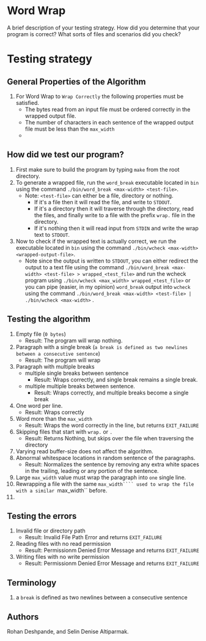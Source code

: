 # Word Wrap

A brief description of your testing strategy. How did you determine that your program is
correct? What sorts of files and scenarios did you check?

# Testing strategy
## General Properties of the Algorithm
1. For Word Wrap to ```Wrap Correctly``` the following properties must be satisfied.
    - The bytes read from an input file must be ordered correctly in the wrapped output file.
    - The number of characters in each sentence of the wrapped output file must be less than the ```max_width```
    - 

## How did we test our program?
1. First make sure to build the program by typing ```make``` from the root directory.
2. To generate a wrapped file, run the ```word_break``` executable located in ```bin``` using the command ```./bin/word_break <max-width> <test-file>```.
    - Note: ```<test-file>``` can either be a file, directory or nothing. 
        - If it's a file then it will read the file, and write to ```STDOUT```.
        - If it's a directory then it will traverse through the directory, read the files, and finally write to a file with the prefix ```wrap.``` file in the directory. 
        - If it's nothing then it will read input from ```STDIN``` and write the wrap text to ```STDOUT```.
3. Now to check if the wrapped text is actually correct, we run the executable located in ```bin``` using the command ```./bin/wcheck <max-width> <wrapped-output-file>```. 
    - Note since the output is written to ```STDOUT```, you can either redirect the output to a text file using the command ```./bin/word_break <max-width> <test-file> > wrapped_<test_file>``` and run the wcheck program using ```./bin/wcheck <max_width> wrapped_<test_file>``` or
    you can pipe (easier, in my opinion) ```word_break``` output into ```wcheck``` using the command ```./bin/word_break <max-width> <test-file> | ./bin/wcheck <max-width>``` .


## Testing the algorithm
1. Empty file (```0 bytes```)
    - Result: The program will wrap nothing.
2. Paragraph with a single break (```a break is defined as two newlines between a consecutive sentence```)
    - Result: The program will wrap 
3. Paragraph with multiple breaks
    - multiple single breaks between sentence
        - Result: Wraps correctly, and single break remains a single break.
    - multiple multiple breaks between sentence.
        - Result: Wraps correctly, and multiple breaks become a single break
4. One word per line.
    - Result: Wraps correctly
5. Word more than the ```max_width```
    - Result: Wraps the word correctly in the line, but returns ```EXIT_FAILURE```
6. Skipping files that start with ```wrap.``` or ```.```
    - Result: Returns Nothing, but skips over the file when traversing the directory
7. Varying read buffer-size does not affect the algorithm.
8. Abnormal whitespace locations in random sentence of the paragraphs.
    - Result: Normalizes the sentence by removing any extra white spaces in the trailing, leading or any portion of the sentence. 
9. Large ```max_width``` value must wrap the paragraph into ```one``` single line.
10. Rewrapping a file with the same ```max_width```` used to wrap the file with a similar ```max_width`` before.
11. 

## Testing the errors
1. Invalid file or directory path
    - Result: Invalid File Path Error and returns ```EXIT_FAILURE```
2. Reading files with no read permission
    - Result: Permissionm Denied Error Message and returns ```EXIT_FAILURE```
3. Writing files with no write permission
    - Result: Permissionm Denied Error Message and returns ```EXIT_FAILURE```

## Terminology
1. a ```break``` is defined as two newlines between a consecutive sentence

## Authors
Rohan Deshpande, and Selin Denise Altiparmak.